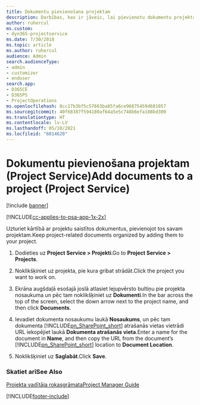 ```yaml
---
title: Dokumentu pievienošana projektam
description: Darbības, kas ir jāveic, lai pievienotu dokumentu projektam programmā Project Service
author: ruhercul
ms.custom:
- dyn365-projectservice
ms.date: 7/30/2018
ms.topic: article
ms.author: ruhercul
audience: Admin
search.audienceType:
- admin
- customizer
- enduser
search.app:
- D365CE
- D365PS
- ProjectOperations
ms.openlocfilehash: 8cc17b3bf5c57663ba85fa6ce96875459d601057
ms.sourcegitcommit: 40f68387f594180af64a5e5c748b6efa188bd300
ms.translationtype: HT
ms.contentlocale: lv-LV
ms.lasthandoff: 05/10/2021
ms.locfileid: "6014620"
---
```

# <a name="add-documents-to-a-project-project-service"></a><span data-ttu-id="3358b-103">Dokumentu pievienošana projektam (Project Service)</span><span class="sxs-lookup"><span data-stu-id="3358b-103">Add documents to a project (Project Service)</span></span>

[!include [banner](../includes/psa-now-project-operations.md)]

[!INCLUDE[cc-applies-to-psa-app-1x-2x](../includes/cc-applies-to-psa-app-1x-2x.md)]

<span data-ttu-id="3358b-104">Uzturiet kārtībā ar projektu saistītos dokumentus, pievienojot tos savam projektam.</span><span class="sxs-lookup"><span data-stu-id="3358b-104">Keep project-related documents organized by adding them to your project.</span></span>  
  
1. <span data-ttu-id="3358b-105">Dodieties uz **Project Service > Projekti**.</span><span class="sxs-lookup"><span data-stu-id="3358b-105">Go to **Project Service > Projects**.</span></span>  
  
2. <span data-ttu-id="3358b-106">Noklikšķiniet uz projekta, pie kura gribat strādāt.</span><span class="sxs-lookup"><span data-stu-id="3358b-106">Click the project you want to work on.</span></span>  
  
3. <span data-ttu-id="3358b-107">Ekrāna augšdaļā esošajā joslā atlasiet lejupvērsto bultiņu pie projekta nosaukuma un pēc tam noklikšķiniet uz **Dokumenti**.</span><span class="sxs-lookup"><span data-stu-id="3358b-107">In the bar across the top of the screen, select the down arrow next to the project name, and then click **Documents**.</span></span>  
  
4. <span data-ttu-id="3358b-108">Ievadiet dokumenta nosaukumu laukā **Nosaukums**, un pēc tam dokumenta [!INCLUDE[pn_SharePoint_short](../includes/pn-sharepoint-short.md)] atrašanās vietas vietrādi URL iekopējiet laukā **Dokumenta atrašanās vieta**.</span><span class="sxs-lookup"><span data-stu-id="3358b-108">Enter a name for the document in **Name**,  and then copy the URL from the document’s [!INCLUDE[pn_SharePoint_short](../includes/pn-sharepoint-short.md)] location to **Document Location**.</span></span>  
  
5. <span data-ttu-id="3358b-109">Noklikšķiniet uz **Saglabāt**.</span><span class="sxs-lookup"><span data-stu-id="3358b-109">Click **Save**.</span></span>  
  
### <a name="see-also"></a><span data-ttu-id="3358b-110">Skatiet arī</span><span class="sxs-lookup"><span data-stu-id="3358b-110">See Also</span></span>  
 [<span data-ttu-id="3358b-111">Projekta vadītāja rokasgrāmata</span><span class="sxs-lookup"><span data-stu-id="3358b-111">Project Manager Guide</span></span>](../psa/project-manager-guide.md)


[!INCLUDE[footer-include](../includes/footer-banner.md)]